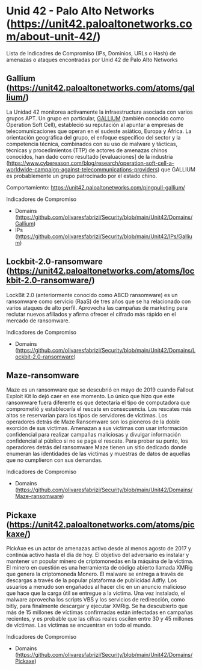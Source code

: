 # Unid 42 - Palo Alto Networks (https://unit42.paloaltonetworks.com/about-unit-42/)
Lista de Indicadres de Compromiso (IPs, Dominios, URLs o Hash) de amenazas o ataques encontradas por Unid 42 de Palo Alto Networks

Gallium (https://unit42.paloaltonetworks.com/atoms/gallium/)
-------
La Unidad 42 monitorea activamente la infraestructura asociada con varios grupos APT. Un grupo en particular, [GALLIUM](https://attack.mitre.org/groups/G0093/) (también conocido como Operation Soft Cell), estableció su reputación al apuntar a empresas de telecomunicaciones que operan en el sudeste asiático, Europa y África. La orientación geográfica del grupo, el enfoque específico del sector y la competencia técnica, combinados con su uso de malware y tácticas, técnicas y procedimientos (TTP) de actores de amenazas chinos conocidos, han dado como resultado [evaluaciones] de la industria (https://www.cybereason.com/blog/research/operation-soft-cell-a-worldwide-campaign-against-telecommunications-providers) que GALLIUM es probablemente un grupo patrocinado por el estado chino.

Comportamiento:
https://unit42.paloaltonetworks.com/pingpull-gallium/

Indicadores de Compromiso
- Domains (https://github.com/olivaresfabrizi/Security/blob/main/Unit42/Domains/Gallium)
- IPs (https://github.com/olivaresfabrizi/Security/blob/main/Unit42/IPs/Gallium)

Lockbit-2.0-ransomware	(https://unit42.paloaltonetworks.com/atoms/lockbit-2.0-ransomware/)
-------
LockBit 2.0 (anteriormente conocido como ABCD ransomware) es un ransomware como servicio (RaaS) de tres años que se ha relacionado con varios ataques de alto perfil. Aprovecha las campañas de marketing para reclutar nuevos afiliados y afirma ofrecer el cifrado más rápido en el mercado de ransomware.

Indicadores de Compromiso
- Domains (https://github.com/olivaresfabrizi/Security/blob/main/Unit42/Domains/Lockbit-2.0-ransomware)

Maze-ransomware
-------
Maze es un ransomware que se descubrió en mayo de 2019 cuando Fallout Exploit Kit lo dejó caer en ese momento. Lo único que hizo que este ransomware fuera diferente es que detectaría el tipo de computadora que comprometió y establecería el rescate en consecuencia. Los rescates más altos se reservarían para los tipos de servidores de víctimas. Los operadores detrás de Maze Ransomware son los pioneros de la doble exorción de sus víctimas. Amenazan a sus víctimas con usar información confidencial para realizar campañas maliciosas y divulgar información confidencial al público si no se paga el rescate. Para probar su punto, los operadores detrás del ransomware Maze tienen un sitio dedicado donde enumeran las identidades de las víctimas y muestras de datos de aquellas que no cumplieron con sus demandas.

Indicadores de Compromiso
- Domains (https://github.com/olivaresfabrizi/Security/blob/main/Unit42/Domains/Maze-ransomware)

Pickaxe (https://unit42.paloaltonetworks.com/atoms/pickaxe/)
-------
PickAxe es un actor de amenazas activo desde al menos agosto de 2017 y continúa activo hasta el día de hoy. El objetivo del adversario es instalar y mantener un popular minero de criptomonedas en la máquina de la víctima. El minero en cuestión es una herramienta de código abierto llamada XMRig que genera la criptomoneda Monero. El malware se entrega a través de descargas a través de la popular plataforma de publicidad Adfly. Los usuarios a menudo son engañados al hacer clic en un anuncio malicioso que hace que la carga útil se entregue a la víctima. Una vez instalado, el malware aprovecha los scripts VBS y los servicios de redirección, como bitly, para finalmente descargar y ejecutar XMRig. Se ha descubierto que más de 15 millones de víctimas confirmadas están infectadas en campañas recientes, y es probable que las cifras reales oscilen entre 30 y 45 millones de víctimas. Las víctimas se encuentran en todo el mundo.

Indicadores de Compromiso
- Domains (https://github.com/olivaresfabrizi/Security/blob/main/Unit42/Domains/Pickaxe)
